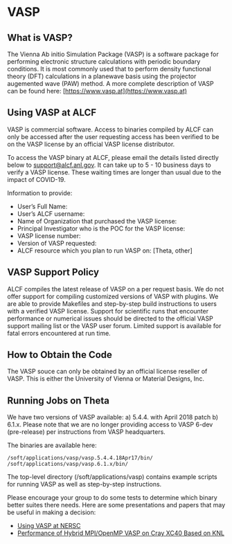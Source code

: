 # VASP

## What is VASP?
The Vienna Ab initio Simulation Package (VASP) is a software package for performing electronic structure calculations with periodic boundary conditions. It is most commonly used that to perform density functional theory (DFT) calculations in a planewave basis using the projector augemented wave (PAW) method. A more complete description of VASP can be found here:
[https://www.vasp.at](https://www.vasp.at)

## Using VASP at ALCF
VASP is commercial software. Access to binaries compiled by ALCF can only be accessed after the user requesting access has been verified to be on the VASP license by an official VASP license distributor. 

To access the VASP binary at ALCF, please email the details listed directly below to [support@alcf.anl.gov](mailto:support@alcf.anl.gov). It can take up to 5 - 10 business days to verify a VASP license. These waiting times are longer than usual due to the impact of COVID-19.

Information to provide:
- User’s Full Name:
- User’s ALCF username:
- Name of Organization that purchased the VASP license:
- Principal Investigator who is the POC for the VASP license:
- VASP license number:
- Version of VASP requested: 
- ALCF resource which you plan to run VASP on: [Theta, other]

## VASP Support Policy
ALCF compiles the latest release of VASP on a per request basis. We do not offer support for compiling customized versions of VASP with plugins. We are able to provide Makefiles and step-by-step build instructions to users with a verified VASP license. Support for scientific runs that encounter performance or numerical issues should be directed to the official VASP support mailing list or the VASP user forum. Limited support is available for fatal errors encountered at run time. 

## How to Obtain the Code
The VASP souce can only be obtained by an official license reseller of VASP. This is either the University of Vienna or Material Designs, Inc.

## Running Jobs on Theta
We have two versions of VASP available: a) 5.4.4. with April 2018 patch b) 6.1.x. Please note that we are no longer providing access to VASP 6-dev (pre-release) per instructions from VASP headquarters.

The binaries are available here:
```
/soft/applications/vasp/vasp.5.4.4.18Apr17/bin/
/soft/applications/vasp/vasp.6.1.x/bin/
```
The top-level directory (/soft/applications/vasp) contains example scripts for running VASP as well as step-by-step instructions.

Please encourage your group to do some tests to determine which binary better suites there needs. Here are some presentations and papers that may be useful in making a decision:
- [Using VASP at NERSC](https://www.nersc.gov/assets/Uploads/Using-VASP-at-NERSC-20180629.pdf)
- [Performance of Hybrid MPI/OpenMP VASP on Cray XC40 Based on KNL](https://cug.org/proceedings/cug2017_proceedings/includes/files/pap134s2-file1.pdf)
